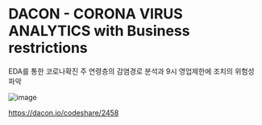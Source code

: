 # DACON - CORONA VIRUS ANALYTICS with Business restrictions
EDA를 통한 코로나확진 주 연령층의 감염경로 분석과 9시 영업제한에 조치의 위험성 파악

![image](https://user-images.githubusercontent.com/72305202/116539150-6a760100-a923-11eb-8985-d61efae0d60c.png)

https://dacon.io/codeshare/2458
